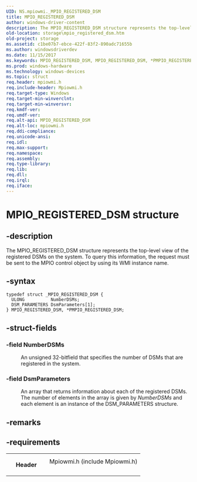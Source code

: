 ```yaml
---
UID: NS.mpiowmi._MPIO_REGISTERED_DSM
title: MPIO_REGISTERED_DSM
author: windows-driver-content
description: The MPIO_REGISTERED_DSM structure represents the top-level view of the registered DSMs on the system. To query this information, the request must be sent to the MPIO control object by using its WMI instance name.
old-location: storage\mpio_registered_dsm.htm
old-project: storage
ms.assetid: c1be07b7-ebce-422f-83f2-890adc71655b
ms.author: windowsdriverdev
ms.date: 11/15/2017
ms.keywords: MPIO_REGISTERED_DSM, MPIO_REGISTERED_DSM, *PMPIO_REGISTERED_DSM
ms.prod: windows-hardware
ms.technology: windows-devices
ms.topic: struct
req.header: mpiowmi.h
req.include-header: Mpiowmi.h
req.target-type: Windows
req.target-min-winverclnt: 
req.target-min-winversvr: 
req.kmdf-ver: 
req.umdf-ver: 
req.alt-api: MPIO_REGISTERED_DSM
req.alt-loc: mpiowmi.h
req.ddi-compliance: 
req.unicode-ansi: 
req.idl: 
req.max-support: 
req.namespace: 
req.assembly: 
req.type-library: 
req.lib: 
req.dll: 
req.irql: 
req.iface: 
---
```


# MPIO_REGISTERED_DSM structure



## -description
<p>The MPIO_REGISTERED_DSM structure represents the top-level view of the registered DSMs on the system. To query this information, the request must be sent to the MPIO control object by using its WMI instance name.</p>


## -syntax

````
typedef struct _MPIO_REGISTERED_DSM {
  ULONG          NumberDSMs;
  DSM_PARAMETERS DsmParameters[1];
} MPIO_REGISTERED_DSM, *PMPIO_REGISTERED_DSM;
````


## -struct-fields
<dl>

### -field <b>NumberDSMs</b>

<dd>
<p>An unsigned 32-bitfield that specifies the number of DSMs that are registered in the system.</p>
</dd>

### -field <b>DsmParameters</b>

<dd>
<p>An array that returns information about each of the registered DSMs. The number of elements in the array is given by <i>NumberDSMs</i> and each element is an instance of the DSM_PARAMETERS structure.</p>
</dd>
</dl>

## -remarks


## -requirements
<table>
<tr>
<th width="30%">
<p>Header</p>
</th>
<td width="70%">
<dl>
<dt>Mpiowmi.h (include Mpiowmi.h)</dt>
</dl>
</td>
</tr>
</table>